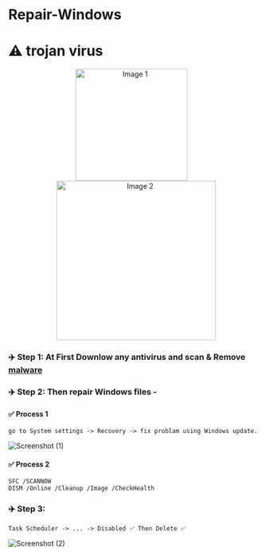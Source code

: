 # Repair-Windows

# ⚠️ trojan virus

<p align="center">
  <img src="https://github.com/user-attachments/assets/522afa35-be8c-4fe8-9f19-3debf66488b4" alt="Image 1" width="225" style="margin-right: 10px;"/>
  <img src="https://github.com/user-attachments/assets/54ba5372-d3a5-4ba3-9b6c-534e8e47adf9" alt="Image 2" width="320" style="margin-left: 10px;"/>
</p>

### ✈️ Step 1: At First Downlow any antivirus and scan & Remove [malware](https://www.malwarebytes.com/)
### ✈️ Step 2: Then repair Windows files - 

#### ✅ Process 1
    go to System settings -> Recovery -> fix problam using Windows update.
![Screenshot (1)](https://github.com/user-attachments/assets/c635306e-bb21-49ba-87fa-0cccc22d636b)

#### ✅ Process 2
    SFC /SCANNOW
    DISM /Online /Cleanup /Image /CheckHealth

### ✈️ Step 3:
    Task Scheduler -> ... -> Disabled ✅ Then Delete ✅
![Screenshot (2)](https://github.com/user-attachments/assets/89fdde0f-8038-4dac-8aa4-ddc1b0f83143)




